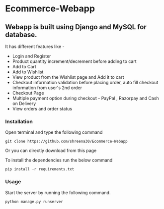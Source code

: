 # Ecommerce-Webapp 

## Webapp is built using Django and MySQL for database. 
It has different features like -
- Login and Register 
- Product quantity increment/decrement before adding to
cart 
- Add to Cart
- Add to Wishlist 
- View product from the Wishlist page and Add it to cart 
- Checkout information validation before placing order, auto fill checkout information from user's 2nd order 
- Checkout Page 
- Multiple payment option during checkout - PayPal , Razorpay and Cash on Delivery 
- View orders and order status 

### Installation

Open terminal and type the following command

```
git clone https://github.com/shreena30/Ecommerce-Webapp
```

Or you can directly download from this page

To install the dependencies run the below command

```
pip install -r requirements.txt
```
### Usage

Start the server by running the following command.

```
python manage.py runserver
```

